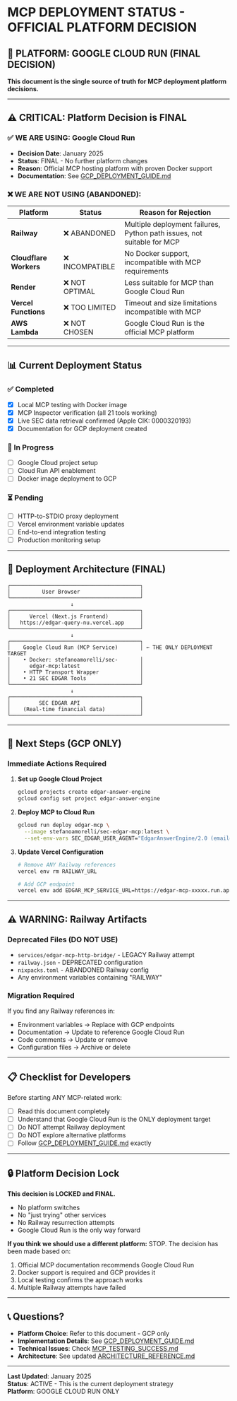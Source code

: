 # MCP DEPLOYMENT STATUS - OFFICIAL PLATFORM DECISION

## 🎯 PLATFORM: GOOGLE CLOUD RUN (FINAL DECISION)

**This document is the single source of truth for MCP deployment platform decisions.**

---

## ⚠️ CRITICAL: Platform Decision is FINAL

### ✅ WE ARE USING: Google Cloud Run
- **Decision Date**: January 2025
- **Status**: FINAL - No further platform changes
- **Reason**: Official MCP hosting platform with proven Docker support
- **Documentation**: See [GCP_DEPLOYMENT_GUIDE.md](./GCP_DEPLOYMENT_GUIDE.md)

### ❌ WE ARE NOT USING (ABANDONED):
| Platform | Status | Reason for Rejection |
|----------|--------|---------------------|
| **Railway** | ❌ ABANDONED | Multiple deployment failures, Python path issues, not suitable for MCP |
| **Cloudflare Workers** | ❌ INCOMPATIBLE | No Docker support, incompatible with MCP requirements |
| **Render** | ❌ NOT OPTIMAL | Less suitable for MCP than Google Cloud Run |
| **Vercel Functions** | ❌ TOO LIMITED | Timeout and size limitations incompatible with MCP |
| **AWS Lambda** | ❌ NOT CHOSEN | Google Cloud Run is the official MCP platform |

---

## 📊 Current Deployment Status

### ✅ Completed
- [x] Local MCP testing with Docker image
- [x] MCP Inspector verification (all 21 tools working)
- [x] Live SEC data retrieval confirmed (Apple CIK: 0000320193)
- [x] Documentation for GCP deployment created

### 🚧 In Progress
- [ ] Google Cloud project setup
- [ ] Cloud Run API enablement
- [ ] Docker image deployment to GCP

### ⏳ Pending
- [ ] HTTP-to-STDIO proxy deployment
- [ ] Vercel environment variable updates
- [ ] End-to-end integration testing
- [ ] Production monitoring setup

---

## 🎯 Deployment Architecture (FINAL)

```
┌─────────────────────────────────────────┐
│          User Browser                   │
└─────────────────────────────────────────┘
                    ↓
┌─────────────────────────────────────────┐
│      Vercel (Next.js Frontend)          │
│   https://edgar-query-nu.vercel.app     │
└─────────────────────────────────────────┘
                    ↓
┌─────────────────────────────────────────┐
│    Google Cloud Run (MCP Service)       │ ← THE ONLY DEPLOYMENT TARGET
│    • Docker: stefanoamorelli/sec-       │
│      edgar-mcp:latest                   │
│    • HTTP Transport Wrapper             │
│    • 21 SEC EDGAR Tools                 │
└─────────────────────────────────────────┘
                    ↓
┌─────────────────────────────────────────┐
│         SEC EDGAR API                   │
│    (Real-time financial data)           │
└─────────────────────────────────────────┘
```

---

## 🚀 Next Steps (GCP ONLY)

### Immediate Actions Required

1. **Set up Google Cloud Project**
   ```bash
   gcloud projects create edgar-answer-engine
   gcloud config set project edgar-answer-engine
   ```

2. **Deploy MCP to Cloud Run**
   ```bash
   gcloud run deploy edgar-mcp \
     --image stefanoamorelli/sec-edgar-mcp:latest \
     --set-env-vars SEC_EDGAR_USER_AGENT="EdgarAnswerEngine/2.0 (email@domain.com)"
   ```

3. **Update Vercel Configuration**
   ```bash
   # Remove ANY Railway references
   vercel env rm RAILWAY_URL
   
   # Add GCP endpoint
   vercel env add EDGAR_MCP_SERVICE_URL=https://edgar-mcp-xxxxx.run.app
   ```

---

## ⚠️ WARNING: Railway Artifacts

### Deprecated Files (DO NOT USE)
- `services/edgar-mcp-http-bridge/` - LEGACY Railway attempt
- `railway.json` - DEPRECATED configuration
- `nixpacks.toml` - ABANDONED Railway config
- Any environment variables containing "RAILWAY"

### Migration Required
If you find any Railway references in:
- Environment variables → Replace with GCP endpoints
- Documentation → Update to reference Google Cloud Run
- Code comments → Update or remove
- Configuration files → Archive or delete

---

## 📋 Checklist for Developers

Before starting ANY MCP-related work:

- [ ] Read this document completely
- [ ] Understand that Google Cloud Run is the ONLY deployment target
- [ ] Do NOT attempt Railway deployment
- [ ] Do NOT explore alternative platforms
- [ ] Follow [GCP_DEPLOYMENT_GUIDE.md](./GCP_DEPLOYMENT_GUIDE.md) exactly

---

## 🔒 Platform Decision Lock

**This decision is LOCKED and FINAL.**

- No platform switches
- No "just trying" other services
- No Railway resurrection attempts
- Google Cloud Run is the only way forward

**If you think we should use a different platform:** STOP. The decision has been made based on:
1. Official MCP documentation recommends Google Cloud Run
2. Docker support is required and GCP provides it
3. Local testing confirms the approach works
4. Multiple Railway attempts have failed

---

## 📞 Questions?

- **Platform Choice**: Refer to this document - GCP only
- **Implementation Details**: See [GCP_DEPLOYMENT_GUIDE.md](./GCP_DEPLOYMENT_GUIDE.md)
- **Technical Issues**: Check [MCP_TESTING_SUCCESS.md](./MCP_TESTING_SUCCESS.md)
- **Architecture**: See updated [ARCHITECTURE_REFERENCE.md](./ARCHITECTURE_REFERENCE.md)

---

**Last Updated**: January 2025  
**Status**: ACTIVE - This is the current deployment strategy  
**Platform**: GOOGLE CLOUD RUN ONLY
